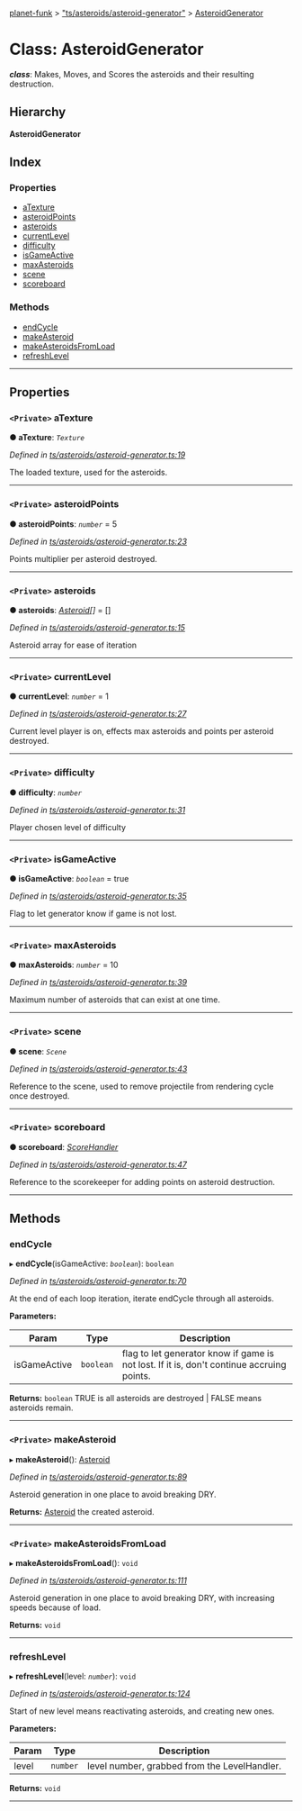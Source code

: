 [planet-funk](../README.md) > ["ts/asteroids/asteroid-generator"](../modules/_ts_asteroids_asteroid_generator_.md) > [AsteroidGenerator](../classes/_ts_asteroids_asteroid_generator_.asteroidgenerator.md)

# Class: AsteroidGenerator

*__class__*: Makes, Moves, and Scores the asteroids and their resulting destruction.

## Hierarchy

**AsteroidGenerator**

## Index

### Properties

* [aTexture](_ts_asteroids_asteroid_generator_.asteroidgenerator.md#atexture)
* [asteroidPoints](_ts_asteroids_asteroid_generator_.asteroidgenerator.md#asteroidpoints)
* [asteroids](_ts_asteroids_asteroid_generator_.asteroidgenerator.md#asteroids)
* [currentLevel](_ts_asteroids_asteroid_generator_.asteroidgenerator.md#currentlevel)
* [difficulty](_ts_asteroids_asteroid_generator_.asteroidgenerator.md#difficulty)
* [isGameActive](_ts_asteroids_asteroid_generator_.asteroidgenerator.md#isgameactive)
* [maxAsteroids](_ts_asteroids_asteroid_generator_.asteroidgenerator.md#maxasteroids)
* [scene](_ts_asteroids_asteroid_generator_.asteroidgenerator.md#scene)
* [scoreboard](_ts_asteroids_asteroid_generator_.asteroidgenerator.md#scoreboard)

### Methods

* [endCycle](_ts_asteroids_asteroid_generator_.asteroidgenerator.md#endcycle)
* [makeAsteroid](_ts_asteroids_asteroid_generator_.asteroidgenerator.md#makeasteroid)
* [makeAsteroidsFromLoad](_ts_asteroids_asteroid_generator_.asteroidgenerator.md#makeasteroidsfromload)
* [refreshLevel](_ts_asteroids_asteroid_generator_.asteroidgenerator.md#refreshlevel)

---

## Properties

<a id="atexture"></a>

### `<Private>` aTexture

**● aTexture**: *`Texture`*

*Defined in [ts/asteroids/asteroid-generator.ts:19](https://github.com/WilliamRADFunk/planet-funk/blob/c8b9539/src/ts/asteroids/asteroid-generator.ts#L19)*

The loaded texture, used for the asteroids.

___
<a id="asteroidpoints"></a>

### `<Private>` asteroidPoints

**● asteroidPoints**: *`number`* = 5

*Defined in [ts/asteroids/asteroid-generator.ts:23](https://github.com/WilliamRADFunk/planet-funk/blob/c8b9539/src/ts/asteroids/asteroid-generator.ts#L23)*

Points multiplier per asteroid destroyed.

___
<a id="asteroids"></a>

### `<Private>` asteroids

**● asteroids**: *[Asteroid](_ts_asteroids_asteroid_.asteroid.md)[]* =  []

*Defined in [ts/asteroids/asteroid-generator.ts:15](https://github.com/WilliamRADFunk/planet-funk/blob/c8b9539/src/ts/asteroids/asteroid-generator.ts#L15)*

Asteroid array for ease of iteration

___
<a id="currentlevel"></a>

### `<Private>` currentLevel

**● currentLevel**: *`number`* = 1

*Defined in [ts/asteroids/asteroid-generator.ts:27](https://github.com/WilliamRADFunk/planet-funk/blob/c8b9539/src/ts/asteroids/asteroid-generator.ts#L27)*

Current level player is on, effects max asteroids and points per asteroid destroyed.

___
<a id="difficulty"></a>

### `<Private>` difficulty

**● difficulty**: *`number`*

*Defined in [ts/asteroids/asteroid-generator.ts:31](https://github.com/WilliamRADFunk/planet-funk/blob/c8b9539/src/ts/asteroids/asteroid-generator.ts#L31)*

Player chosen level of difficulty

___
<a id="isgameactive"></a>

### `<Private>` isGameActive

**● isGameActive**: *`boolean`* = true

*Defined in [ts/asteroids/asteroid-generator.ts:35](https://github.com/WilliamRADFunk/planet-funk/blob/c8b9539/src/ts/asteroids/asteroid-generator.ts#L35)*

Flag to let generator know if game is not lost.

___
<a id="maxasteroids"></a>

### `<Private>` maxAsteroids

**● maxAsteroids**: *`number`* = 10

*Defined in [ts/asteroids/asteroid-generator.ts:39](https://github.com/WilliamRADFunk/planet-funk/blob/c8b9539/src/ts/asteroids/asteroid-generator.ts#L39)*

Maximum number of asteroids that can exist at one time.

___
<a id="scene"></a>

### `<Private>` scene

**● scene**: *`Scene`*

*Defined in [ts/asteroids/asteroid-generator.ts:43](https://github.com/WilliamRADFunk/planet-funk/blob/c8b9539/src/ts/asteroids/asteroid-generator.ts#L43)*

Reference to the scene, used to remove projectile from rendering cycle once destroyed.

___
<a id="scoreboard"></a>

### `<Private>` scoreboard

**● scoreboard**: *[ScoreHandler](_ts_displays_score_handler_.scorehandler.md)*

*Defined in [ts/asteroids/asteroid-generator.ts:47](https://github.com/WilliamRADFunk/planet-funk/blob/c8b9539/src/ts/asteroids/asteroid-generator.ts#L47)*

Reference to the scorekeeper for adding points on asteroid destruction.

___

## Methods

<a id="endcycle"></a>

###  endCycle

▸ **endCycle**(isGameActive: *`boolean`*): `boolean`

*Defined in [ts/asteroids/asteroid-generator.ts:70](https://github.com/WilliamRADFunk/planet-funk/blob/c8b9539/src/ts/asteroids/asteroid-generator.ts#L70)*

At the end of each loop iteration, iterate endCycle through all asteroids.

**Parameters:**

| Param | Type | Description |
| ------ | ------ | ------ |
| isGameActive | `boolean` |  flag to let generator know if game is not lost. If it is, don't continue accruing points. |

**Returns:** `boolean`
TRUE is all asteroids are destroyed | FALSE means asteroids remain.

___
<a id="makeasteroid"></a>

### `<Private>` makeAsteroid

▸ **makeAsteroid**(): [Asteroid](_ts_asteroids_asteroid_.asteroid.md)

*Defined in [ts/asteroids/asteroid-generator.ts:89](https://github.com/WilliamRADFunk/planet-funk/blob/c8b9539/src/ts/asteroids/asteroid-generator.ts#L89)*

Asteroid generation in one place to avoid breaking DRY.

**Returns:** [Asteroid](_ts_asteroids_asteroid_.asteroid.md)
the created asteroid.

___
<a id="makeasteroidsfromload"></a>

### `<Private>` makeAsteroidsFromLoad

▸ **makeAsteroidsFromLoad**(): `void`

*Defined in [ts/asteroids/asteroid-generator.ts:111](https://github.com/WilliamRADFunk/planet-funk/blob/c8b9539/src/ts/asteroids/asteroid-generator.ts#L111)*

Asteroid generation in one place to avoid breaking DRY, with increasing speeds because of load.

**Returns:** `void`

___
<a id="refreshlevel"></a>

###  refreshLevel

▸ **refreshLevel**(level: *`number`*): `void`

*Defined in [ts/asteroids/asteroid-generator.ts:124](https://github.com/WilliamRADFunk/planet-funk/blob/c8b9539/src/ts/asteroids/asteroid-generator.ts#L124)*

Start of new level means reactivating asteroids, and creating new ones.

**Parameters:**

| Param | Type | Description |
| ------ | ------ | ------ |
| level | `number` |  level number, grabbed from the LevelHandler. |

**Returns:** `void`

___

